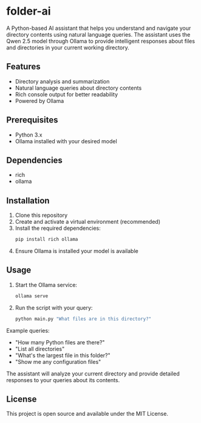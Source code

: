 # folder-ai

A Python-based AI assistant that helps you understand and navigate your directory contents using natural language queries. The assistant uses the Qwen 2.5 model through Ollama to provide intelligent responses about files and directories in your current working directory.

## Features

- Directory analysis and summarization
- Natural language queries about directory contents
- Rich console output for better readability
- Powered by Ollama

## Prerequisites

- Python 3.x
- Ollama installed with your desired model

## Dependencies

- rich
- ollama

## Installation

1. Clone this repository
2. Create and activate a virtual environment (recommended)
3. Install the required dependencies:
   ```bash
   pip install rich ollama
   ```
4. Ensure Ollama is installed your model is available

## Usage

1. Start the Ollama service:
   ```bash
   ollama serve
   ```

2. Run the script with your query:
   ```bash
   python main.py "What files are in this directory?"
   ```

Example queries:
- "How many Python files are there?"
- "List all directories"
- "What's the largest file in this folder?"
- "Show me any configuration files"

The assistant will analyze your current directory and provide detailed responses to your queries about its contents.

## License

This project is open source and available under the MIT License.
